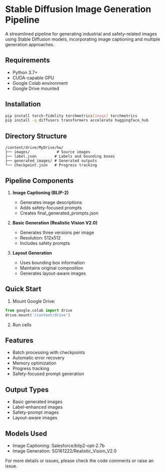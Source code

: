 # Stable Diffusion Image Generation Pipeline

A streamlined pipeline for generating industrial and safety-related images using Stable Diffusion models, incorporating image captioning and multiple generation approaches.

## Requirements

- Python 3.7+
- CUDA-capable GPU
- Google Colab environment
- Google Drive mounted

## Installation

```bash
pip install torch-fidelity torchmetrics[image] torchmetrics
pip install -q diffusers transformers accelerate huggingface_hub
```

## Directory Structure

```
/content/drive/MyDrive/hw/
├── images/            # Source images
├── label.json        # Labels and bounding boxes
├── generated_images/ # Generated outputs
└── checkpoint.json   # Progress tracking
```

## Pipeline Components

1. **Image Captioning (BLIP-2)**
   - Generates image descriptions
   - Adds safety-focused prompts
   - Creates final_generated_prompts.json

2. **Basic Generation (Realistic Vision V2.0)**
   - Generates three versions per image
   - Resolution: 512x512
   - Includes safety prompts

3. **Layout Generation**
   - Uses bounding box information
   - Maintains original composition
   - Generates layout-aware images

## Quick Start

1. Mount Google Drive:
```python
from google.colab import drive
drive.mount('/content/drive')
```

2. Run cells

## Features

- Batch processing with checkpoints
- Automatic error recovery
- Memory optimization
- Progress tracking
- Safety-focused prompt generation

## Output Types

- Basic generated images
- Label-enhanced images
- Safety-prompt images
- Layout-aware images

## Models Used

- Image Captioning: Salesforce/blip2-opt-2.7b
- Image Generation: SG161222/Realistic_Vision_V2.0

For more details or issues, please check the code comments or raise an issue.
